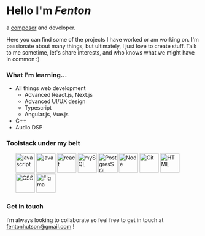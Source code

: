 # Hello I'm ***Fenton***
a [composer](https://www.fentonhutson.com/) and developer.

Here you can find some of the projects I have worked or am working on.
I'm passionate about many things, but ultimately, I just love to create stuff. Talk to me sometime, let's share interests, and who knows what we might have in common :)

### What I'm learning...
- All things web development  
  - Advanced React.js, Next.js
  - Advanced UI/UX design
  - Typescript
  - Angular.js, Vue.js
- C++
- Audio DSP

### Toolstack under my belt
<ul>
<img src="https://user-images.githubusercontent.com/112075131/204647768-d4a98630-b36a-4d6d-a245-a1dd8903dd01.png" alt="javascript" width="50" />
<img src="https://user-images.githubusercontent.com/112075131/204647854-41b9ebfd-3eb9-4b04-a557-6a1094cfc82c.png" alt="java" width="50" />
<img src="https://user-images.githubusercontent.com/112075131/204650190-9d4b7621-2601-47cf-a40e-46f1532a46f7.png" alt="react" width="50" />
<img src="https://user-images.githubusercontent.com/112075131/204649112-53603ae1-cd8a-41d2-9c51-5ff52188126b.png" alt="mySQL" width="50" />
<img src="https://user-images.githubusercontent.com/112075131/204650066-d269c5b4-0229-4e95-abbf-e47ae99424ad.png" alt="PostgresSQL" width="50" />
<img src="https://user-images.githubusercontent.com/112075131/204650277-86ca8a85-49cf-42bc-849f-0d209901e38d.png" alt="Node" width="50" />
<img src="https://user-images.githubusercontent.com/112075131/204650404-f65db300-95b3-4f5c-9ae0-bbddd38a8a04.png" alt="Git" width="50" />
<img src="https://user-images.githubusercontent.com/112075131/204649414-66db8eeb-9946-42ea-a100-d49599033b85.png" alt="HTML" width="50" />
<img src="https://user-images.githubusercontent.com/112075131/204649611-75589fe0-0dae-41b7-bf90-8820c471e56e.png" alt="CSS" width="50" />
<img src="https://user-images.githubusercontent.com/112075131/204650500-76058c92-6ef8-41a8-922d-9865818f2d99.png" alt="Figma" width="50" />
</ul>

### Get in touch

I’m always looking to collaborate so feel free to get in touch at fentonhutson@gmail.com !

<!---
FentonPlusPlus/FentonPlusPlus is a ✨ special ✨ repository because its `README.md` (this file) appears on your GitHub profile.
You can click the Preview link to take a look at your changes.
--->
